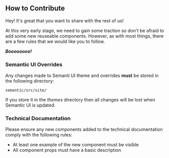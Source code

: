 ## How to Contribute

Hey! It's great that you want to share with the rest of us!

At this very early stage, we need to gain some traction so don't be afraid to add some new reuseable components. However, as with most things, there are a few rules that we would like you to follow.

***Boooooooo!***

### Semantic UI Overrides

Any changes made to Semanti UI theme and overrides **must** be stored in the following directory:

    semantic/src/site/

If you store it in the *themes* directory then all changes will be lost when Semantic UI is updated.

### Technical Documentation

Please ensure any new components added to the technical documentation comply with the following rules:

* At least one example of the new component must be visible
* All component props must have a basic description

